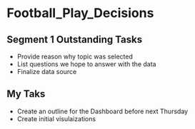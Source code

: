 # Football_Play_Decisions

## Segment 1 Outstanding Tasks

* Provide reason why topic was selected 
* List questions we hope to answer with the data 
* Finalize data source

## My Taks

* Create an outline for the Dashboard before next Thursday 
* Create initial visulaizations 

